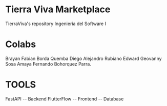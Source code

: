 # Tierra Viva Marketplace
TierraViva's repository
Ingeniería del Software I

# Colabs
Brayan Fabian Borda Quemba
Diego Alejandro Rubiano
Edward Geovanny Sosa Amaya
Fernando Bohorquez Parra.

# TOOLS
FastAPI     -- Backend
FlutterFlow -- Frontend
            -- Database
